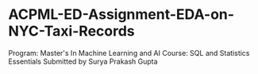 # ACPML-ED-Assignment-EDA-on-NYC-Taxi-Records
Program: Master's In Machine Learning and AI Course: SQL and Statistics Essentials 
Submitted by Surya Prakash Gupta
